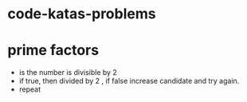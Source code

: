 # code-katas-problems
  # prime factors
   - is the number is divisible by 2 
   - if true, then divided by 2 , if false increase candidate and try again. 
   - repeat